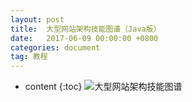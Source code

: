 ```yaml
---
layout: post
title:  大型网站架构技能图谱（Java版）
date:   2017-06-09 00:00:00 +0800
categories: document
tag: 教程
---
```


* content
{:toc}
![大型网站架构技能图谱](http://or9g8eqm7.bkt.clouddn.com/17-6-9/67905195.jpg)
